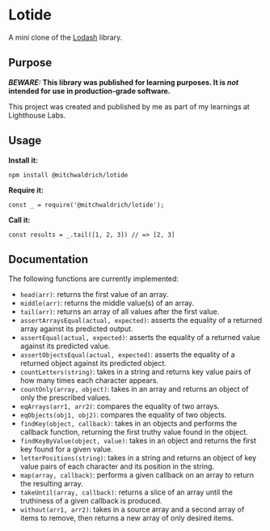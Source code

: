 # Lotide

A mini clone of the [Lodash](https://lodash.com) library.

## Purpose

**_BEWARE:_ This library was published for learning purposes. It is _not_ intended for use in production-grade software.**

This project was created and published by me as part of my learnings at Lighthouse Labs. 

## Usage

**Install it:**

`npm install @mitchwaldrich/lotide`

**Require it:**

`const _ = require('@mitchwaldrich/lotide');`

**Call it:**

`const results = _.tail([1, 2, 3]) // => [2, 3]`

## Documentation

The following functions are currently implemented:

* `head(arr)`: returns the first value of an array.
* `middle(arr)`: returns the middle value(s) of an array.
* `tail(arr)`: returns an array of all values after the first value.
* `assertArraysEqual(actual, expected)`: asserts the equality of a returned array against its predicted output.
* `assertEqual(actual, expected)`: asserts the equality of a returned value against its predicted value.
* `assertObjectsEqual(actual, expected)`: asserts the equality of a returned object against its predicted object.
* `countLetters(string)`: takes in a string and returns key value pairs of how many times each character appears.
* `countOnly(array, object)`: takes in an array and returns an object of only the prescribed values.
* `eqArrays(arr1, arr2)`: compares the equality of two arrays.
* `eqObjects(obj1, obj2)`: compares the equality of two objects.
* `findKey(object, callback)`: takes in an objects and performs the callback function, returning the first truthy value found in the object.
* `findKeyByValue(object, value)`: takes in an object and returns the first key found for a given value.
* `letterPositions(string)`: takes in a string and returns an object of key value pairs of each character and its position in the string.
* `map(array, callback)`: performs a given callback on an array to return the resulting array.
* `takeUntil(array, callback)`: returns a slice of an array until the truthiness of a given callback is produced.
* `without(arr1, arr2)`: takes in a source array and a second array of items to remove, then returns a new array of only desired items.